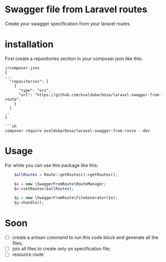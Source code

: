 # Swagger file from Laravel routes

Create your swagger specification from your laravel routes.

# installation

First create a repositories section in your composer.json like this:

```
//composer.json
{
...
  "repositories": [
    {
      "type": "vcs",
      "url": "https://github.com/evaldobarbosa/laravel-swagger-from-route",
    }
  ]
..
}

```sh
composer require evaldobarbosa/laravel-swagger-from-route --dev
```

# Usage

For while you can use this package like this:

```php
    $allRoutes = Route::getRoutes()->getRoutes();

    $x = new \SwaggerFromRoute\RouteManager;
    $x->setRoutes($allRoutes);

    $y = new \SwaggerFromRoute\FileGenerator($x);
    $y->handle();
```

# Soon

- [ ] create a artisan command to run this code block and generate all the files;
- [ ] join all files to create only on specification file;
- [ ] resource route

